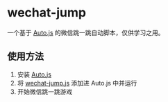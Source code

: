 # wechat-jump
一个基于 [Auto.js](https://github.com/hyb1996/Auto.js) 的微信跳一跳自动脚本，仅供学习之用。

## 使用方法

1. 安装 [Auto.js](https://github.com/hyb1996/Auto.js/releases)
2. 将 [wechat-jump.js](https://raw.githubusercontent.com/Lanfei/wechat-jump/master/wechat-jump.js) 添加进 Auto.js 中并运行
3. 开始微信跳一跳游戏
